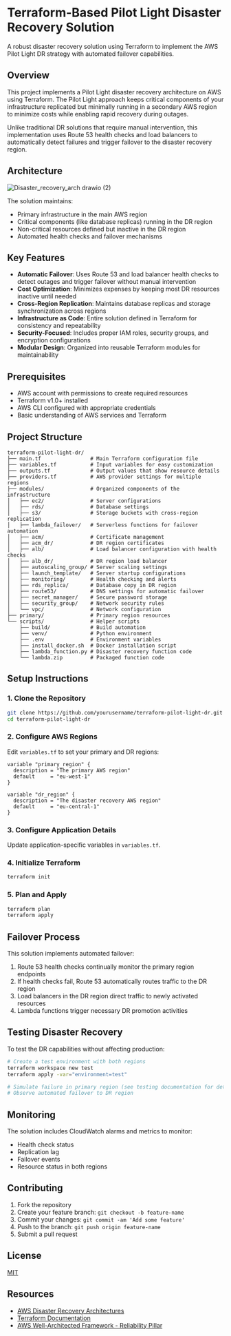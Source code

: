 # Terraform-Based Pilot Light Disaster Recovery Solution

A robust disaster recovery solution using Terraform to implement the AWS Pilot Light DR strategy with automated failover capabilities.

## Overview

This project implements a Pilot Light disaster recovery architecture on AWS using Terraform. The Pilot Light approach keeps critical components of your infrastructure replicated but minimally running in a secondary AWS region to minimize costs while enabling rapid recovery during outages.

Unlike traditional DR solutions that require manual intervention, this implementation uses Route 53 health checks and load balancers to automatically detect failures and trigger failover to the disaster recovery region.

## Architecture

![Disaster_recovery_arch drawio (2)](https://github.com/user-attachments/assets/4d0dbe6a-9d52-4938-bcc4-25685c01b458)



The solution maintains:
- Primary infrastructure in the main AWS region
- Critical components (like database replicas) running in the DR region
- Non-critical resources defined but inactive in the DR region
- Automated health checks and failover mechanisms

## Key Features

- **Automatic Failover**: Uses Route 53 and load balancer health checks to detect outages and trigger failover without manual intervention
- **Cost Optimization**: Minimizes expenses by keeping most DR resources inactive until needed
- **Cross-Region Replication**: Maintains database replicas and storage synchronization across regions
- **Infrastructure as Code**: Entire solution defined in Terraform for consistency and repeatability
- **Security-Focused**: Includes proper IAM roles, security groups, and encryption configurations
- **Modular Design**: Organized into reusable Terraform modules for maintainability

## Prerequisites

- AWS account with permissions to create required resources
- Terraform v1.0+ installed
- AWS CLI configured with appropriate credentials
- Basic understanding of AWS services and Terraform

## Project Structure

```
terraform-pilot-light-dr/
├── main.tf                # Main Terraform configuration file
├── variables.tf           # Input variables for easy customization
├── outputs.tf             # Output values that show resource details
├── providers.tf           # AWS provider settings for multiple regions
├── modules/               # Organized components of the infrastructure
│   ├── ec2/               # Server configurations
│   ├── rds/               # Database settings
│   ├── s3/                # Storage buckets with cross-region replication
│   ├── lambda_failover/   # Serverless functions for failover automation
│   ├── acm/               # Certificate management
│   ├── acm_dr/            # DR region certificates
│   ├── alb/               # Load balancer configuration with health checks
│   ├── alb_dr/            # DR region load balancer
│   ├── autoscaling_group/ # Server scaling settings
│   ├── launch_template/   # Server startup configurations
│   ├── monitoring/        # Health checking and alerts
│   ├── rds_replica/       # Database copy in DR region
│   ├── route53/           # DNS settings for automatic failover
│   ├── secret_manager/    # Secure password storage
│   ├── security_group/    # Network security rules
│   └── vpc/               # Network configuration
├── primary/               # Primary region resources
└── scripts/               # Helper scripts
    ├── build/             # Build automation
    ├── venv/              # Python environment
    ├── .env               # Environment variables
    ├── install_docker.sh  # Docker installation script
    ├── lambda_function.py # Disaster recovery function code
    └── lambda.zip         # Packaged function code
```

## Setup Instructions

### 1. Clone the Repository

```bash
git clone https://github.com/yourusername/terraform-pilot-light-dr.git
cd terraform-pilot-light-dr
```

### 2. Configure AWS Regions

Edit `variables.tf` to set your primary and DR regions:

```hcl
variable "primary_region" {
  description = "The primary AWS region"
  default     = "eu-west-1"
}

variable "dr_region" {
  description = "The disaster recovery AWS region"
  default     = "eu-central-1"
}
```

### 3. Configure Application Details

Update application-specific variables in `variables.tf`.

### 4. Initialize Terraform

```bash
terraform init
```

### 5. Plan and Apply

```bash
terraform plan
terraform apply
```

## Failover Process

This solution implements automated failover:

1. Route 53 health checks continually monitor the primary region endpoints
2. If health checks fail, Route 53 automatically routes traffic to the DR region
3. Load balancers in the DR region direct traffic to newly activated resources
4. Lambda functions trigger necessary DR promotion activities

## Testing Disaster Recovery

To test the DR capabilities without affecting production:

```bash
# Create a test environment with both regions
terraform workspace new test
terraform apply -var="environment=test"

# Simulate failure in primary region (see testing documentation for details)
# Observe automated failover to DR region
```

## Monitoring

The solution includes CloudWatch alarms and metrics to monitor:
- Health check status
- Replication lag
- Failover events
- Resource status in both regions

## Contributing

1. Fork the repository
2. Create your feature branch: `git checkout -b feature-name`
3. Commit your changes: `git commit -am 'Add some feature'`
4. Push to the branch: `git push origin feature-name`
5. Submit a pull request

## License

[MIT](LICENSE)

## Resources

- [AWS Disaster Recovery Architectures](https://aws.amazon.com/blogs/architecture/disaster-recovery-dr-architecture-on-aws-part-iii-pilot-light-and-warm-standby/)
- [Terraform Documentation](https://www.terraform.io/docs)
- [AWS Well-Architected Framework - Reliability Pillar](https://docs.aws.amazon.com/wellarchitected/latest/reliability-pillar/welcome.html)
